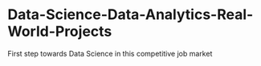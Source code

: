 # Data-Science-Data-Analytics-Real-World-Projects
First step towards Data Science in this competitive job market
